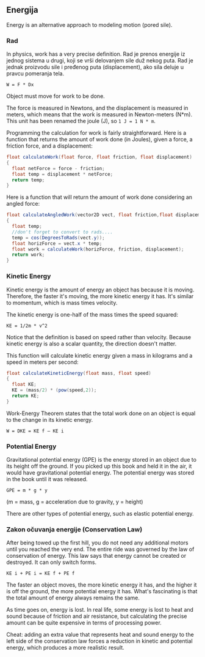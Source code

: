 ## Energija

Energy is an alternative approach to modeling motion (pored sile).

### Rad

In physics, work has a very precise definition. Rad je prenos energije iz jednog sistema u drugi, koji se vrši delovanjem sile duž nekog puta. Rad je jednak proizvodu sile i pređenog puta (displacement), ako sila deluje u pravcu pomeranja tela.

```
W = F * Dx
```

Object must move for work to be done.

The force is measured in Newtons, and the displacement is measured in meters, which means that the work is measured in Newton-meters (N*m). This unit has been renamed the joule (J), so `1 J = 1 N * m`.

Programming the calculation for work is fairly straightforward. Here is a function that returns the amount of work done (in Joules), given a force, a friction force, and a displacement:

```java
float calculateWork(float force, float friction, float displacement)
{
  float netForce = force - friction;
  float temp = displacement * netForce;
  return temp;
}
```

Here is a function that will return the amount of work done considering an angled force:

```java
float calculateAngledWork(vector2D vect, float friction,float displacement)
{
  float temp;
  //don't forget to convert to rads....
  temp = cos(DegreesToRads(vect.y));
  float horizForce = vect.x * temp;
  float work = calculateWork(horizForce, friction, displacement);
  return work;
}
```

### Kinetic Energy

Kinetic energy is the amount of energy an object has because it is moving. Therefore, the faster it's moving, the more kinetic energy it has. It's similar to momentum, which is mass times velocity.

The kinetic energy is one-half of the mass times the speed squared:
```
KE = 1/2m * v^2
```

Notice that the definition is based on speed rather than velocity. Because kinetic energy is also a scalar quantity, the direction doesn't matter.

This function will calculate kinetic energy given a mass in kilograms and a speed in meters per second:

```java
float calculateKineticEnergy(float mass, float speed)
{
  float KE;
  KE = (mass/2) * (pow(speed,2));
  return KE;
}
```

Work-Energy Theorem states that the total work done on an object is equal to the change in its kinetic energy.
```
W = DKE = KE f – KE i
```

### Potential Energy

Gravitational potential energy (GPE) is the energy stored in an object due to its height off the ground. If you picked up this book and held it in the air, it would have gravitational potential energy. The potential energy was stored in the book until it was released.
```
GPE = m * g * y
```
(m = mass, g = acceleration due to gravity, y = height)

There are other types of potential energy, such as elastic potential energy.

### Zakon očuvanja energije (Conservation Law)

After being towed up the first hill, you do not need any additional motors until you reached the very end. The entire ride was governed by the law of conservation of energy. This law says that energy cannot be created or destroyed. It can only switch forms.

```
KE i + PE i = KE f + PE f
```

The faster an object moves, the more kinetic energy it has, and the higher it is off the ground, the more potential energy it has. What's fascinating is that the total amount of energy always remains the same.

As time goes on, energy is lost. In real life, some energy is lost to heat and sound because of friction and air resistance, but calculating the precise amount can be quite expensive in terms of processing power.

Cheat: adding an extra value that represents heat and sound energy to the left side of the conservation law forces a reduction in kinetic and potential energy, which produces a more realistic result.
